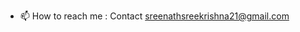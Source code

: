 - 📫 How to reach me : Contact <a href="mailto:sreenathsreekrishna21@gmail.com">sreenathsreekrishna21@gmail.com</a>
